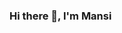 ### Hi there 👋, I'm Mansi

<!--
**Mansi209aps/Mansi209aps** is a ✨ _special_ ✨ repository because its `README.md` (this file) appears on your GitHub profile.

Here are some ideas to get you started:

- 🔭 I’m currently working on ...
- 🌱 I’m currently learning ...
- 👯 I’m looking to collaborate on ...
- 🤔 I’m looking for help with ...
- 💬 Ask me about ...
- 📫 How to reach me: ...
- 😄 Pronouns: ...
- ⚡ Fun fact: ...
-->
<!-- ### ⚙️ &nbsp;GitHub Analytics

<p align="center">
<a href="https://github.com/Mansi209aps">
  <img height="180em" src="https://github-readme-stats-eight-theta.vercel.app/api?username=Mansi209aps&show_icons=true&theme=algolia&include_all_commits=true&count_private=true"/>
  <img height="180em" src="https://github-readme-stats-eight-theta.vercel.app/api/top-langs/?username=Mansi209aps&layout=compact&langs_count=8&theme=algolia"/>
</a>
</p> -->

